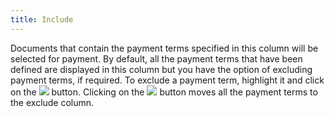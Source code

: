 ```yaml
---
title: Include
---
```



Documents that contain the payment terms specified in this column will  be selected for payment. By default, all the payment terms that have been  defined are displayed in this column but you have the option of excluding  payment terms, if required. To exclude a payment term, highlight it and  click on the ![]({{site.acc_baseurl}}/img/act_exclude.gif) button. Clicking on the ![]({{site.acc_baseurl}}/img/act_exclude_all.gif) button  moves all the payment terms to the exclude column.
